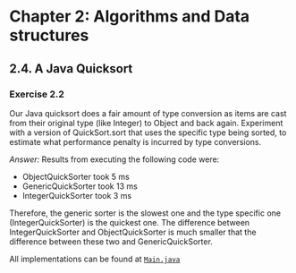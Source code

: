 # Chapter 2: Algorithms and Data structures

## 2.4. A Java Quicksort

### Exercise 2.2

Our Java quicksort does a fair amount of type conversion as items are cast from their original type (like Integer) to Object and back again.
Experiment with a version of QuickSort.sort that uses the specific type being sorted, to estimate what
performance penalty is incurred by type conversions.

_Answer:_ Results from executing the following code were:

- ObjectQuickSorter took 5 ms
- GenericQuickSorter<Integer> took 13 ms
- IntegerQuickSorter took 3 ms

Therefore, the generic sorter is the slowest one and the type specific one (IntegerQuickSorter) is the quickest one.
The difference between IntegerQuickSorter and ObjectQuickSorter is much smaller that the difference between these two and GenericQuickSorter.

All implementations can be found at [`Main.java`](Main.java)
